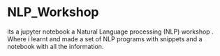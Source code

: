 # NLP_Workshop
its a jupyter notebook a Natural Language processing (NLP) workshop . Where i learnt and made a set of NLP programs with snippets and a notebook with all the information.
